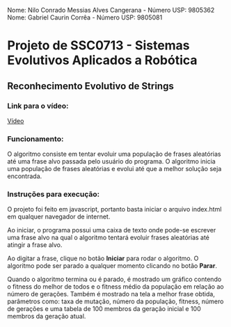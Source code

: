 Nome: Nilo Conrado Messias Alves Cangerana  -  Número USP: 9805362  
Nome: Gabriel Caurin Corrêa  -  Número USP: 9805081

# Projeto de SSC0713 - Sistemas Evolutivos Aplicados a Robótica
## Reconhecimento Evolutivo de Strings

### Link para o vídeo:
[Vídeo](https://www.youtube.com/watch?v=CL7047u1Gvo&feature=youtu.be)

### Funcionamento:
O algoritmo consiste em tentar evoluir uma população de frases aleatórias até uma frase alvo passada pelo usuário do programa. O algoritmo inicia uma população de frases aleatórias e evolui até que a melhor solução seja encontrada.

### Instruções para execução:
O projeto foi feito em javascript, portanto basta iniciar o arquivo index.html em qualquer navegador de internet.  
  
Ao iniciar, o programa possui uma caixa de texto onde pode-se escrever uma frase alvo na qual o algoritmo tentará evoluir frases aleatórias até atingir a frase alvo.  
  
Ao digitar a frase, clique no botão **Iniciar** para rodar o algoritmo. O algoritmo pode ser parado a qualquer momento clicando no botão **Parar**.  
  
Quando o algoritmo termina ou é parado, é mostrado um gráfico contendo o fitness do melhor de todos e o fitness médio da população em relação ao número de gerações. Também é mostrado na tela a melhor frase obtida, parâmetros como: taxa de mutação, número da população, fitness, número de gerações e uma tabela de 100 membros da geração inicial e 100 membros da geração atual. 
